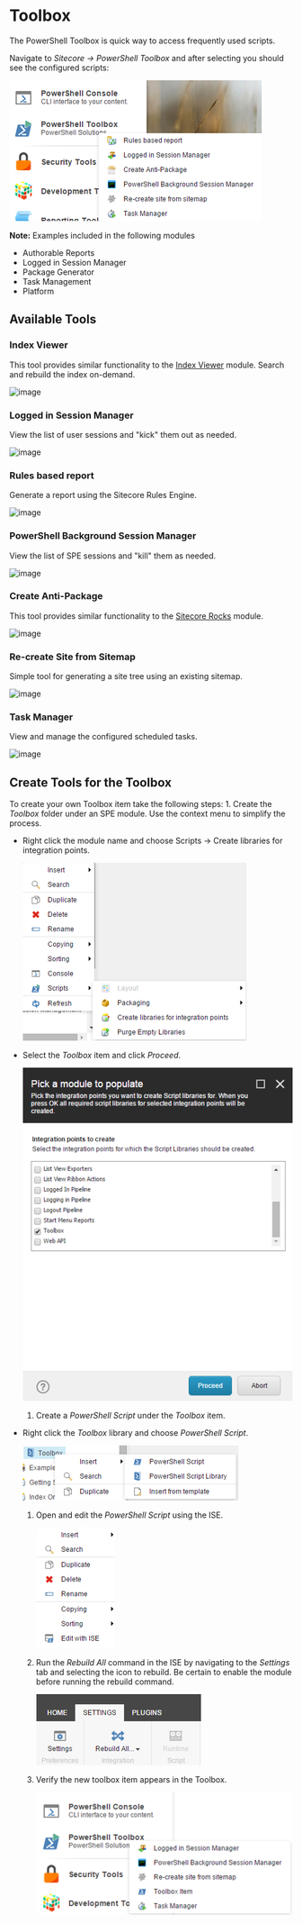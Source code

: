 # Toolbox

The PowerShell Toolbox is quick way to access frequently used scripts.

Navigate to _Sitecore -&gt; PowerShell Toolbox_ and after selecting you should see the configured scripts:

![Toolbox](../../.gitbook/assets/toolbox-list.png)

**Note:** Examples included in the following modules

* Authorable Reports
* Logged in Session Manager
* Package Generator
* Task Management
* Platform

## Available Tools

### Index Viewer

This tool provides similar functionality to the [Index Viewer](https://marketplace.sitecore.net/en/Modules/I/Index_Viewer.aspx) module. Search and rebuild the index on-demand.

![image](https://user-images.githubusercontent.com/933163/50112430-d351f800-0204-11e9-9d5c-07c99c163205.png)

### Logged in Session Manager

View the list of user sessions and "kick" them out as needed.

![image](https://user-images.githubusercontent.com/933163/50112838-e1ecdf00-0205-11e9-8959-9d4332859162.png)

### Rules based report

Generate a report using the Sitecore Rules Engine.

![image](https://user-images.githubusercontent.com/933163/50112876-fd57ea00-0205-11e9-89ac-f407ada390a8.png)

### PowerShell Background Session Manager

View the list of SPE sessions and "kill" them as needed.

![image](https://user-images.githubusercontent.com/933163/50112986-51fb6500-0206-11e9-8c4e-2905f1378dc9.png)

### Create Anti-Package

This tool provides similar functionality to the [Sitecore Rocks](https://github.com/SitecorePowerShell/Book/tree/9c7126d7a38df6ef372e8baef52f9a02baabd550/modules/integration-points/[https:/marketplace.sitecore.net/en/Modules/S/Sitecore/_Rocks.aspx]) module.

![image](https://user-images.githubusercontent.com/933163/50112920-1fea0300-0206-11e9-9a37-138c9cb9f273.png)

### Re-create Site from Sitemap

Simple tool for generating a site tree using an existing sitemap.

![image](https://user-images.githubusercontent.com/933163/50113021-68a1bc00-0206-11e9-8f82-e7bc1d8eaefd.png)

### Task Manager

View and manage the configured scheduled tasks.

![image](https://user-images.githubusercontent.com/933163/50113111-a30b5900-0206-11e9-84b1-5ce866bb1d85.png)

## Create Tools for the Toolbox

To create your own Toolbox item take the following steps: 1. Create the _Toolbox_ folder under an SPE module. Use the context menu to simplify the process.

* Right click the module name and choose Scripts -&gt; Create libraries for integration points.

  ![Module Libraries](../../.gitbook/assets/module-createlibraries.png)

* Select the _Toolbox_ item and click _Proceed_.

  ![Module Toolbox Library](../../.gitbook/assets/module-createtoolboxlibrary.png)

  1. Create a _PowerShell Script_ under the _Toolbox_ item.

* Right click the _Toolbox_ library and choose _PowerShell Script_.

  ![Libary Script](../../.gitbook/assets/library-createscript.png)

  1. Open and edit the _PowerShell Script_ using the ISE.

     ![ISE Edit](../../.gitbook/assets/script-editise.png)

  2. Run the _Rebuild All_ command in the ISE by navigating to the _Settings_ tab and selecting the icon to rebuild. Be certain to enable the module before running the rebuild command.

     ![ISE Settings Tab](../../.gitbook/assets/ise-settingstab.png)

  3. Verify the new toolbox item appears in the Toolbox.

     ![Toolbox Item](../../.gitbook/assets/toolbox-newitem.png)

